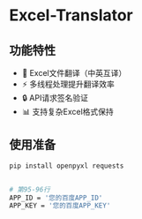 # Excel-Translator

## 功能特性
- 🚀 Excel文件翻译（中英互译）
- ⚡ 多线程处理提升翻译效率
- 🔒 API请求签名验证
- 📊 支持复杂Excel格式保持

## 使用准备
```bash
pip install openpyxl requests


# 第95-96行
APP_ID = '您的百度APP_ID'
APP_KEY = '您的百度APP_KEY'
